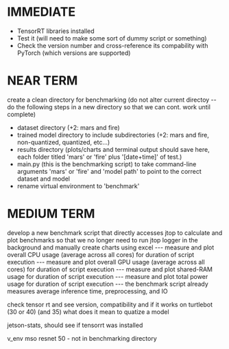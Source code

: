 # IMMEDIATE
- TensorRT libraries installed
- Test it (will need to make some sort of dummy script or something)
- Check the version number and cross-reference its compability with PyTorch (which versions are supported)

# NEAR TERM
create a clean directory for benchmarking (do not alter current directoy -- do the following steps in a new directory so that we can cont. work until complete)
- dataset directory (+2: mars and fire)
- trained model directory to include subdirectories (+2: mars and fire, non-quantized, quantized, etc...)
- results directory (plots/charts and terminal output should save here, each folder titled 'mars' or 'fire' plus '[date+time]' of test.)
- main.py (this is the benchmarking script) to take command-line arguments 'mars' or 'fire' and 'model path' to point to the correct dataset and model
- rename virtual environment to 'benchmark'

# MEDIUM TERM 
develop a new benchmark script that directly accesses jtop to calculate and plot benchmarks so that we no longer need to run jtop logger in the background and manually create charts using excel
--- measure and plot overall CPU usage (average across all cores) for duration of script execution
--- measure and plot overall GPU usage (average across all cores) for duration of script execution
--- measure and plot shared-RAM usage for duration of script execution
--- measure and plot total power usage for duration of script execution
--- the benchmark script already measures average inference time, preprocessing, and IO 



check tensor rt and see version, compatibility and if it works on turtlebot (30 or 40) (and 35)
what does it mean to quatize a model

jetson-stats, should see if tensorrt was installed

v_env mso resnet 50 - not in benchmarking directory
